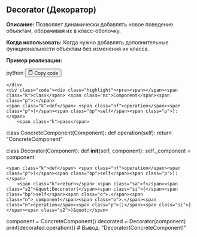 <h2 id="Decorator(Декоратор)">Decorator (Декоратор)</h2>
<p><strong>Описание:</strong> Позволяет динамически добавлять новое поведение объектам, оборачивая их в класс-оболочку.</p>
<p><strong>Когда использовать:</strong> Когда нужно добавлять дополнительные функциональности объектам без изменения их класса.</p>
<p><strong>Пример реализации:</strong></p>
<div class="code-element">
    <div class="lang-line">
        <text>python</text>
        <button class="copy-button"
        onclick="copyCode(this)">
    <svg stroke="currentColor"
         fill="none"
         stroke-width="2"
         viewBox="0 0 24 24"
         stroke-linecap="round"
         stroke-linejoin="round"
         class="h-4 w-4"
         height="1em"
         width="1em"
         xmlns="http://www.w3.org/2000/svg">
        <path d="M16 4h2a2 2 0 0 1 2 2v14a2 2 0 0 1-2 2H6a2 2 0 0 1-2-2V6a2 2 0 0 1 2-2h2"></path>
        <rect x="8" y="2" width="8" height="4" rx="1" ry="1"></rect>
    </svg>
    <text>Copy code</text>
</button>

    </div>
    <div class="code"><div class="highlight"><pre><span></span><span class="k">class</span> <span class="nc">Component</span><span class="p">:</span>
    <span class="k">def</span> <span class="nf">operation</span><span class="p">(</span><span class="bp">self</span><span class="p">):</span>
        <span class="k">pass</span>

<span class="k">class</span> <span class="nc">ConcreteComponent</span><span class="p">(</span><span class="n">Component</span><span class="p">):</span>
    <span class="k">def</span> <span class="nf">operation</span><span class="p">(</span><span class="bp">self</span><span class="p">):</span>
        <span class="k">return</span> <span class="s2">&quot;ConcreteComponent&quot;</span>

<span class="k">class</span> <span class="nc">Decorator</span><span class="p">(</span><span class="n">Component</span><span class="p">):</span>
    <span class="k">def</span> <span class="fm">__init__</span><span class="p">(</span><span class="bp">self</span><span class="p">,</span> <span class="n">component</span><span class="p">):</span>
        <span class="bp">self</span><span class="o">.</span><span class="n">_component</span> <span class="o">=</span> <span class="n">component</span>

    <span class="k">def</span> <span class="nf">operation</span><span class="p">(</span><span class="bp">self</span><span class="p">):</span>
        <span class="k">return</span> <span class="sa">f</span><span class="s2">&quot;Decorator(</span><span class="si">{</span><span class="bp">self</span><span class="o">.</span><span class="n">_component</span><span class="o">.</span><span class="n">operation</span><span class="p">()</span><span class="si">}</span><span class="s2">)&quot;</span>

<span class="n">component</span> <span class="o">=</span> <span class="n">ConcreteComponent</span><span class="p">()</span>
<span class="n">decorated</span> <span class="o">=</span> <span class="n">Decorator</span><span class="p">(</span><span class="n">component</span><span class="p">)</span>
<span class="nb">print</span><span class="p">(</span><span class="n">decorated</span><span class="o">.</span><span class="n">operation</span><span class="p">())</span>  <span class="c1"># Вывод: &quot;Decorator(ConcreteComponent)&quot;</span>
</pre></div></div>
</div>